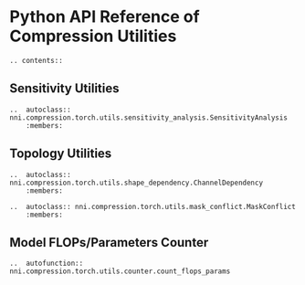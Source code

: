 # Python API Reference of Compression Utilities

```eval_rst
.. contents::
```

## Sensitivity Utilities

```eval_rst
..  autoclass:: nni.compression.torch.utils.sensitivity_analysis.SensitivityAnalysis
    :members:

```

## Topology Utilities

```eval_rst
..  autoclass:: nni.compression.torch.utils.shape_dependency.ChannelDependency
    :members:

..  autoclass:: nni.compression.torch.utils.mask_conflict.MaskConflict
    :members:
```

## Model FLOPs/Parameters Counter

```eval_rst
..  autofunction:: nni.compression.torch.utils.counter.count_flops_params

```